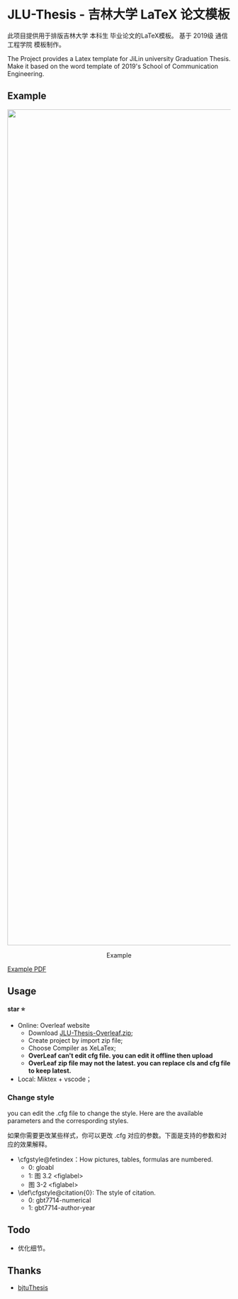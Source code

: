 # JLU-Thesis - 吉林大学 LaTeX 论文模板
此项目提供用于排版吉林大学 本科生 毕业论文的LaTeX模板。
基于 2019级 通信工程学院 模板制作。

The Project provides a Latex template for JiLin university Graduation Thesis.
Make it based on the word template of 2019's School of Communication Engineering.

## Example
<div style="text-align: center">
    <img width="1884" alt="Snipaste_2023-04-18_01-01-44" src="https://user-images.githubusercontent.com/78149191/232962109-3aac7740-4edd-4eb5-ba02-bb13a3fad74d.png"> <br>
    <p align="center">Example</p>
</div>


[Example PDF](https://github.com/Sakura-shem/JLUThesis/blob/master/main.pdf)

## Usage
**star ⭐**
- Online: Overleaf website
  - Download [JLU-Thesis-Overleaf.zip](./JLU-Thesis-Overleaf.zip);
  - Create project by import zip file;
  - Choose Compiler as XeLaTex;
  - **OverLeaf can't edit cfg file. you can edit it offline then upload**
  - **OverLeaf zip file may not the latest. you can replace cls and cfg file to keep latest.**
- Local: Miktex + vscode；
### Change style
you can edit the .cfg file to change the style. Here are the available parameters and the correspording styles.

如果你需要更改某些样式，你可以更改 .cfg 对应的参数。下面是支持的参数和对应的效果解释。

- \cfgstyle@fetindex：How pictures, tables, formulas are numbered.
    - 0: gloabl
    - 1: 图 3.2 \<figlabel>
    - 图 3-2 \<figlabel>
- \def\cfgstyle@citation{0}: The style of citation.
    - 0: gbt7714-numerical
    - 1: gbt7714-author-year 

## Todo
- 优化细节。

## Thanks
- [bjtuThesis](https://github.com/csarron/bsThesisWHU)

